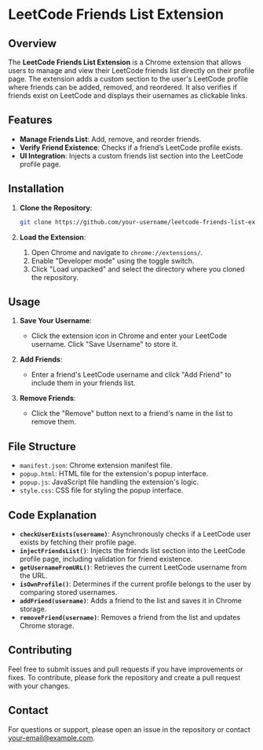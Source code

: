 # LeetCode Friends List Extension

## Overview

The **LeetCode Friends List Extension** is a Chrome extension that allows users to manage and view their LeetCode friends list directly on their profile page. The extension adds a custom section to the user's LeetCode profile where friends can be added, removed, and reordered. It also verifies if friends exist on LeetCode and displays their usernames as clickable links.

## Features

- **Manage Friends List**: Add, remove, and reorder friends.
- **Verify Friend Existence**: Checks if a friend’s LeetCode profile exists.
- **UI Integration**: Injects a custom friends list section into the LeetCode profile page.

## Installation

1. **Clone the Repository**:

   ```bash
   git clone https://github.com/your-username/leetcode-friends-list-extension.git
   ```

2. **Load the Extension**:

   1. Open Chrome and navigate to `chrome://extensions/`.
   2. Enable "Developer mode" using the toggle switch.
   3. Click "Load unpacked" and select the directory where you cloned the repository.

## Usage

1. **Save Your Username**:
   - Click the extension icon in Chrome and enter your LeetCode username. Click "Save Username" to store it.

2. **Add Friends**:
   - Enter a friend's LeetCode username and click "Add Friend" to include them in your friends list.

3. **Remove Friends**:
   - Click the "Remove" button next to a friend's name in the list to remove them.

## File Structure

- `manifest.json`: Chrome extension manifest file.
- `popup.html`: HTML file for the extension's popup interface.
- `popup.js`: JavaScript file handling the extension's logic.
- `style.css`: CSS file for styling the popup interface.

## Code Explanation

- **`checkUserExists(username)`**: Asynchronously checks if a LeetCode user exists by fetching their profile page.
- **`injectFriendsList()`**: Injects the friends list section into the LeetCode profile page, including validation for friend existence.
- **`getUsernameFromURL()`**: Retrieves the current LeetCode username from the URL.
- **`isOwnProfile()`**: Determines if the current profile belongs to the user by comparing stored usernames.
- **`addFriend(username)`**: Adds a friend to the list and saves it in Chrome storage.
- **`removeFriend(username)`**: Removes a friend from the list and updates Chrome storage.

## Contributing

Feel free to submit issues and pull requests if you have improvements or fixes. To contribute, please fork the repository and create a pull request with your changes.

## Contact

For questions or support, please open an issue in the repository or contact [your-email@example.com](mailto:sidjiyani2003@example.com).
